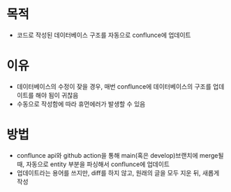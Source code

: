 # 목적
- 코드로 작성된 데이터베이스 구조를 자동으로 conflunce에 업데이트

# 이유
- 데이터베이스의 수정이 잦을 경우, 매번 conflunce에 데이터베이스의 구조를 업데이트를 해야 됨이 귀찮음
- 수동으로 작성함에 따라 휴먼에러가 발생할 수 있음

# 방법
- conflunce api와 github action을 통해 main(혹은 develop)브랜치에 merge될 때, 자동으로 entity 부분을 파싱해서 conflunce에 업데이트
- 업데이트라는 용어를 쓰지만, diff를 하지 않고, 원래의 글을 모두 지운 뒤, 새롭게 작성
